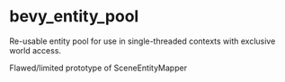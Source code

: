# bevy_entity_pool
Re-usable entity pool for use in single-threaded contexts with exclusive world access.

Flawed/limited prototype of SceneEntityMapper